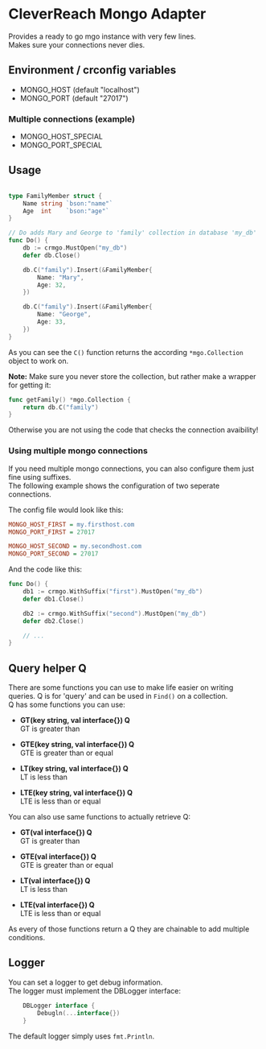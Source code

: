 # CleverReach Mongo Adapter
Provides a ready to go mgo instance with very few lines.<br>
Makes sure your connections never dies.

## Environment / crconfig variables
- MONGO_HOST (default "localhost")
- MONGO_PORT (default "27017")

### Multiple connections (example)
- MONGO_HOST_SPECIAL
- MONGO_PORT_SPECIAL

## Usage
```go

type FamilyMember struct {
    Name string `bson:"name"`
    Age  int    `bson:"age"`
}

// Do adds Mary and George to 'family' collection in database 'my_db'
func Do() {
    db := crmgo.MustOpen("my_db")
    defer db.Close()

    db.C("family").Insert(&FamilyMember{
        Name: "Mary",
        Age: 32,
    })

    db.C("family").Insert(&FamilyMember{
        Name: "George",
        Age: 33,
    })
}
```
As you can see the `C()` function returns the according `*mgo.Collection` object to work on.<br>

**Note:** Make sure you never store the collection, but rather make a wrapper for getting it:
```go
func getFamily() *mgo.Collection {
    return db.C("family")
}
```
Otherwise you are not using the code that checks the connection avaibility!

### Using multiple mongo connections
If you need multiple mongo connections, you can also configure them just fine using suffixes.<br>
The following example shows the configuration of two seperate connections.

The config file would look like this:
```ini
MONGO_HOST_FIRST = my.firsthost.com
MONGO_PORT_FIRST = 27017

MONGO_HOST_SECOND = my.secondhost.com
MONGO_PORT_SECOND = 27017
```

And the code like this:
```go
func Do() {
    db1 := crmgo.WithSuffix("first").MustOpen("my_db")
    defer db1.Close()

    db2 := crmgo.WithSuffix("second").MustOpen("my_db")
    defer db2.Close()

    // ...
}

```

## Query helper Q
There are some functions you can use to make life easier on writing queries.
Q is for 'query' and can be used in `Find()` on a collection.<br>
Q has some functions you can use:

- **GT(key string, val interface{}) Q**<br>
  GT is greater than

- **GTE(key string, val interface{}) Q**<br>
  GTE is greater than or equal

- **LT(key string, val interface{}) Q**<br>
  LT is less than

- **LTE(key string, val interface{}) Q**<br>
  LTE is less than or equal

You can also use same functions to actually retrieve Q:

- **GT(val interface{}) Q**<br>
  GT is greater than

- **GTE(val interface{}) Q**<br>
  GTE is greater than or equal

- **LT(val interface{}) Q**<br>
  LT is less than

- **LTE(val interface{}) Q**<br>
  LTE is less than or equal

As every of those functions return a Q they are chainable to add multiple conditions.

## Logger
You can set a logger to get debug information.<br>
The logger must implement the DBLogger interface:
```go
	DBLogger interface {
		Debugln(...interface{})
	}
```
The default logger simply uses `fmt.Println`.